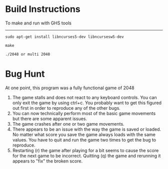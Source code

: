 # Build Instructions
To make and run with GHS tools

---

`sudo apt-get install libncurses5-dev libncursesw5-dev`

`make`

`./2048 or multi 2048`

# Bug Hunt
At one point, this program was a fully functional game of 2048 

1. The game stalls and does not react to any keyboard controls. You can only exit the game by using ctrl+c. You probably want to get this figured out first in order to reproduce any of the other bugs.
2. You can now technically perform most of the basic game movements but there are some apparent issues. 
3. The game crashes after one or two game movements.
4. There appears to be an issue with the way the game is saved or loaded. No matter what score you save the game always loads with the same values. You have to quit and run the game two times to get the bug to reproduce. 
5. Restarting (r) the game after playing for a bit seems to cause the score for the next game to be incorrect. Quitting (q) the game and rerunning it appears to "fix" the broken score.

